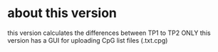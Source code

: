 # about this version
this version calculates the differences between TP1 to TP2 ONLY 
this version has a GUI for uploading CpG list files (.txt\.cpg)
